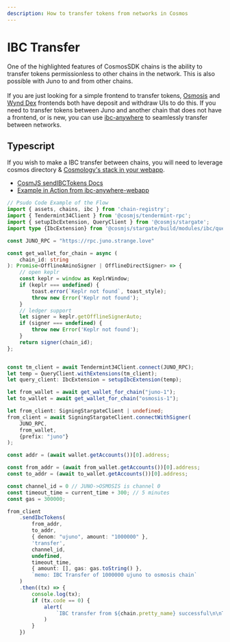 ```yaml
---
description: How to transfer tokens from networks in Cosmos
---
```


# IBC Transfer

One of the highlighted features of CosmosSDK chains is the ability to transfer tokens permissionless to other chains in the network. This is also possible with Juno to and from other chains.\
\
If you are just looking for a simple frontend to transfer tokens, [Osmosis](https://app.osmosis.zone/) and [Wynd Dex](https://app.wynddao.com/) frontends both have deposit and withdraw UIs to do this. If you need to transfer tokens between Juno and another chain that does not have a frontend, or is new, you can use [ibc-anywhere](https://ibc.reece.sh/) to seamlessly transfer between networks.

## Typescript

If you wish to make a IBC transfer between chains, you will need to leverage cosmos directory & [Cosmology's stack in your webapp](https://github.com/cosmology-tech/cosmos-kit).

* [CosmJS sendIBCTokens Docs](https://cosmos.github.io/cosmjs/latest/stargate/classes/SigningStargateClient.html#sendIbcTokens)
* [Example in Action from ibc-anywhere-webapp](https://github.com/Reecepbcups/ibc-anywhere-webapp/blob/main/src/routes/%2Bpage.svelte#L290)

```typescript
// Psudo Code Example of the Flow
import { assets, chains, ibc } from 'chain-registry';
import { Tendermint34Client } from '@cosmjs/tendermint-rpc';
import { setupIbcExtension, QueryClient } from '@cosmjs/stargate';
import type {IbcExtension} from '@cosmjs/stargate/build/modules/ibc/queries';

const JUNO_RPC = "https://rpc.juno.strange.love"

const get_wallet_for_chain = async (
    chain_id: string
): Promise<OfflineAminoSigner | OfflineDirectSigner> => {
    // open keplr
    const keplr = window as KeplrWindow;
    if (keplr === undefined) {
        toast.error(`Keplr not found`, toast_style);
        throw new Error('Keplr not found');
    }
    // ledger support
    let signer = keplr.getOfflineSignerAuto;
    if (signer === undefined) {
        throw new Error('Keplr not found');
    }
    return signer(chain_id);
};


const tm_client = await Tendermint34Client.connect(JUNO_RPC);
let temp = QueryClient.withExtensions(tm_client);
let query_client: IbcExtension = setupIbcExtension(temp);

let from_wallet = await get_wallet_for_chain("juno-1");
let to_wallet = await get_wallet_for_chain("osmosis-1");

let from_client: SigningStargateClient | undefined;
from_client = await SigningStargateClient.connectWithSigner(
    JUNO_RPC, 
    from_wallet,
    {prefix: "juno"}
);

const addr = (await wallet.getAccounts())[0].address;

const from_addr = (await from_wallet.getAccounts())[0].address;
const to_addr = (await to_wallet.getAccounts())[0].address;

const channel_id = 0 // JUNO->OSMOSIS is channel 0
const timeout_time = current_time + 300; // 5 minutes
const gas = 300000;

from_client
    .sendIbcTokens(
        from_addr,
        to_addr,
        { denom: "ujuno", amount: "1000000" },
        'transfer',
        channel_id,
        undefined,
        timeout_time,
        { amount: [], gas: gas.toString() },
        `memo: IBC Transfer of 1000000 ujuno to osmosis chain`
    )
    .then((tx) => {
        console.log(tx);
        if (tx.code == 0) {
            alert(
                `IBC transfer from ${chain.pretty_name} successful\n\nTxHash: ${tx.transactionHash}`
            )
        }				
    })
```


